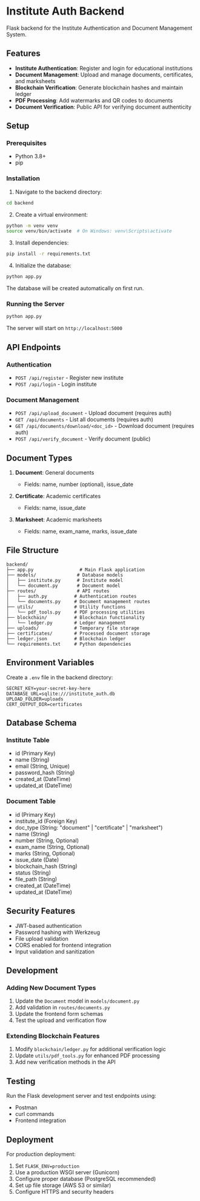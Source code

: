 # Institute Auth Backend

Flask backend for the Institute Authentication and Document Management System.

## Features

- **Institute Authentication**: Register and login for educational institutions
- **Document Management**: Upload and manage documents, certificates, and marksheets
- **Blockchain Verification**: Generate blockchain hashes and maintain ledger
- **PDF Processing**: Add watermarks and QR codes to documents
- **Document Verification**: Public API for verifying document authenticity

## Setup

### Prerequisites

- Python 3.8+
- pip

### Installation

1. Navigate to the backend directory:
```bash
cd backend
```

2. Create a virtual environment:
```bash
python -m venv venv
source venv/bin/activate  # On Windows: venv\Scripts\activate
```

3. Install dependencies:
```bash
pip install -r requirements.txt
```

4. Initialize the database:
```bash
python app.py
```

The database will be created automatically on first run.

### Running the Server

```bash
python app.py
```

The server will start on `http://localhost:5000`

## API Endpoints

### Authentication
- `POST /api/register` - Register new institute
- `POST /api/login` - Login institute

### Document Management
- `POST /api/upload_document` - Upload document (requires auth)
- `GET /api/documents` - List all documents (requires auth)
- `GET /api/documents/download/<doc_id>` - Download document (requires auth)
- `POST /api/verify_document` - Verify document (public)

## Document Types

1. **Document**: General documents
   - Fields: name, number (optional), issue_date

2. **Certificate**: Academic certificates
   - Fields: name, issue_date

3. **Marksheet**: Academic marksheets
   - Fields: name, exam_name, marks, issue_date

## File Structure

```
backend/
├── app.py                 # Main Flask application
├── models/               # Database models
│   ├── institute.py      # Institute model
│   └── document.py       # Document model
├── routes/               # API routes
│   ├── auth.py          # Authentication routes
│   └── documents.py     # Document management routes
├── utils/               # Utility functions
│   └── pdf_tools.py     # PDF processing utilities
├── blockchain/          # Blockchain functionality
│   └── ledger.py        # Ledger management
├── uploads/             # Temporary file storage
├── certificates/        # Processed document storage
├── ledger.json          # Blockchain ledger
└── requirements.txt     # Python dependencies
```

## Environment Variables

Create a `.env` file in the backend directory:

```env
SECRET_KEY=your-secret-key-here
DATABASE_URL=sqlite:///institute_auth.db
UPLOAD_FOLDER=uploads
CERT_OUTPUT_DIR=certificates
```

## Database Schema

### Institute Table
- id (Primary Key)
- name (String)
- email (String, Unique)
- password_hash (String)
- created_at (DateTime)
- updated_at (DateTime)

### Document Table
- id (Primary Key)
- institute_id (Foreign Key)
- doc_type (String: "document" | "certificate" | "marksheet")
- name (String)
- number (String, Optional)
- exam_name (String, Optional)
- marks (String, Optional)
- issue_date (Date)
- blockchain_hash (String)
- status (String)
- file_path (String)
- created_at (DateTime)
- updated_at (DateTime)

## Security Features

- JWT-based authentication
- Password hashing with Werkzeug
- File upload validation
- CORS enabled for frontend integration
- Input validation and sanitization

## Development

### Adding New Document Types

1. Update the `Document` model in `models/document.py`
2. Add validation in `routes/documents.py`
3. Update the frontend form schemas
4. Test the upload and verification flow

### Extending Blockchain Features

1. Modify `blockchain/ledger.py` for additional verification logic
2. Update `utils/pdf_tools.py` for enhanced PDF processing
3. Add new verification methods in the API

## Testing

Run the Flask development server and test endpoints using:

- Postman
- curl commands
- Frontend integration

## Deployment

For production deployment:

1. Set `FLASK_ENV=production`
2. Use a production WSGI server (Gunicorn)
3. Configure proper database (PostgreSQL recommended)
4. Set up file storage (AWS S3 or similar)
5. Configure HTTPS and security headers

